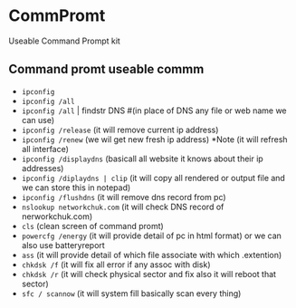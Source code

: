# CommPromt
Useable Command Prompt kit
## Command promt useable commm
* `ipconfig`
* `ipconfig /all`
* `ipconfig /all` | findstr DNS #(in place of DNS any file or web name we can use)
* `ipconfig /release` (it will remove current ip address)
* `ipconfig /renew` (we wil get new fresh ip address) *Note (it will refresh all interface)
* `ipconfig /displaydns`  (basicall all website it knows about their ip addresses)
* `ipconfig /diplaydns | clip` (it will copy all rendered or output file and we can store this in notepad)
* `ipconfig /flushdns`  (it will remove dns record from pc)
* `nslookup networkchuk.com` (it will check DNS record of nerworkchuk.com)
*  `cls` (clean screen of command promt)
* `powercfg /energy` (it will provide detail of pc in html format) or we can also use batteryreport
* `ass` (it will provide detail of which file associate with which .extention)
* `chkdsk /f` (it will fix all error if any assoc with disk)
* `chkdsk /r` (it will check physical sector and fix also it will reboot that sector)
* `sfc / scannow`   (it will system fill basically scan every thing) 
